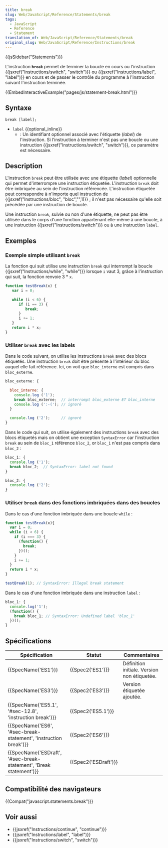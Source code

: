 ```yaml
---
title: break
slug: Web/JavaScript/Reference/Statements/break
tags:
  - JavaScript
  - Reference
  - Statement
translation_of: Web/JavaScript/Reference/Statements/break
original_slug: Web/JavaScript/Reference/Instructions/break
---
```

{{jsSidebar("Statements")}}

L'instruction **`break`** permet de terminer la boucle en cours ou l'instruction {{jsxref("Instructions/switch", "switch")}} ou {{jsxref("Instructions/label", "label")}} en cours et de passer le contrôle du programme à l'instruction suivant l'instruction terminée.

{{EmbedInteractiveExample("pages/js/statement-break.html")}}

## Syntaxe

    break [label];

- `label` {{optional_inline}}
  - : Un identifiant optionnel associé avec l'étiquette (_label_) de l'instruction. Si l'instruction à terminer n'est pas une boucle ou une instruction {{jsxref("Instructions/switch", "switch")}}, ce paramètre est nécessaire.

## Description

L'instruction `break` peut être utilisée avec une étiquette (_label_) optionnelle qui permet d'interrompre une instruction étiquetée. L'instruction `break` doit être imbriquée au sein de l'instruction référencée. L'instruction étiquetée peut correspondre à n'importe quel instruction de {{jsxref("Instructions/bloc", "bloc","",1)}} ; il n'est pas nécessaire qu'elle soit précédée par une instruction de boucle.

Une instruction `break`, suivie ou non d'une étiquette, ne peut pas être utilisée dans le corps d'une fonction appartenant elle-même à une boucle, à une instruction {{jsxref("Instructions/switch")}} ou à une instruction `label`.

## Exemples

### Exemple simple utilisant `break`

La fonction qui suit utilise une instruction `break` qui interrompt la boucle {{jsxref("Instructions/while", "while")}} lorsque `i` vaut 3, grâce à l'instruction qui suit, la fonction renvoie 3 \* `x`.

```js
function testBreak(x) {
   var i = 0;

   while (i < 6) {
      if (i == 3) {
         break;
      }
      i += 1;
   }
   return i * x;
}
```

### Utiliser `break` avec les labels

Dans le code suivant, on utilise les instructions `break` avec des blocs étiquetés. Une instruction `break` doit être présente à l'intérieur du bloc auquel elle fait référence. Ici, on voit que `bloc_interne` est compris dans `bloc_externe`.

```js
bloc_externe: {

  bloc_interne: {
    console.log ('1');
    break bloc_externe;  // interrompt bloc_externe ET bloc_interne
    console.log (':-('); // ignoré
  }

  console.log ('2');     // ignoré
}
```

Dans le code qui suit, on utilise également des instructions `break` avec des blocs étiquetés mais on obtient une exception `SyntaxError` car l'instruction `break` au sein de `bloc_1` référence `bloc_2`, or `bloc_1` n'est pas compris dans `bloc_2` :

```js
bloc_1: {
  console.log ('1');
  break bloc_2;  // SyntaxError: label not found
}

bloc_2: {
  console.log ('2');
}
```

### Utiliser `break` dans des fonctions imbriquées dans des boucles

Dans le cas d'une fonction imbriquée dans une boucle `while` :

```js
function testBreak(x){
  var i = 0;
  while (i < 6) {
    if (i === 3) {
      (function() {
        break;
      })();
    }
    i += 1;
  }
  return i * x;
}

testBreak(1); // SyntaxError: Illegal break statement
```

Dans le cas d'une fonction imbriquée dans une instruction `label` :

```js
bloc_1: {
  console.log('1');
  (function() {
    break bloc_1; // SyntaxError: Undefined label 'bloc_1'
  })();
}
```

## Spécifications

| Spécification                                                                            | Statut                       | Commentaires                                |
| ---------------------------------------------------------------------------------------- | ---------------------------- | ------------------------------------------- |
| {{SpecName('ES1')}}                                                                 | {{Spec2('ES1')}}         | Définition initiale. Version non étiquetée. |
| {{SpecName('ES3')}}                                                                 | {{Spec2('ES3')}}         | Version étiquetée ajoutée.                  |
| {{SpecName('ES5.1', '#sec-12.8', 'instruction break')}}                 | {{Spec2('ES5.1')}}     |                                             |
| {{SpecName('ES6', '#sec-break-statement', 'instruction break')}}     | {{Spec2('ES6')}}         |                                             |
| {{SpecName('ESDraft', '#sec-break-statement', 'Break statement')}} | {{Spec2('ESDraft')}} |                                             |

## Compatibilité des navigateurs

{{Compat("javascript.statements.break")}}

## Voir aussi

- {{jsxref("Instructions/continue", "continue")}}
- {{jsxref("Instructions/label", "label")}}
- {{jsxref("Instructions/switch", "switch")}}
